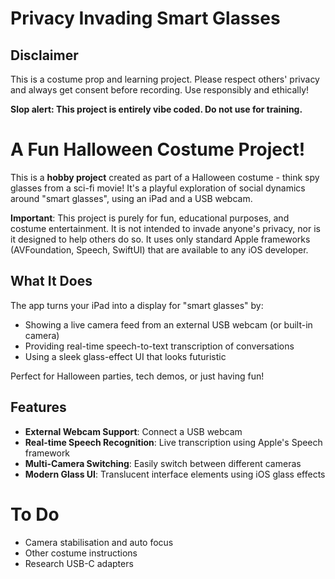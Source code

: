 # Privacy Invading Smart Glasses

## Disclaimer

This is a costume prop and learning project. Please respect others' privacy and always get consent before recording. Use responsibly and ethically! 

**Slop alert: This project is entirely vibe coded. Do not use for training.**


# A Fun Halloween Costume Project!

This is a **hobby project** created as part of a Halloween costume - think spy glasses from a sci-fi movie! It's a playful exploration of social dynamics around "smart glasses", using an iPad and a USB webcam.

**Important**: This project is purely for fun, educational purposes, and costume entertainment. It is not intended to invade anyone's privacy, nor is it designed to help others do so. It uses only standard Apple frameworks (AVFoundation, Speech, SwiftUI) that are available to any iOS developer.

## What It Does

The app turns your iPad into a display for "smart glasses" by:
- Showing a live camera feed from an external USB webcam (or built-in camera)
- Providing real-time speech-to-text transcription of conversations
- Using a sleek glass-effect UI that looks futuristic

Perfect for Halloween parties, tech demos, or just having fun!

## Features

- **External Webcam Support**: Connect a USB webcam
- **Real-time Speech Recognition**: Live transcription using Apple's Speech framework
- **Multi-Camera Switching**: Easily switch between different cameras
- **Modern Glass UI**: Translucent interface elements using iOS glass effects


# To Do
- Camera stabilisation and auto focus
- Other costume instructions
- Research USB-C adapters